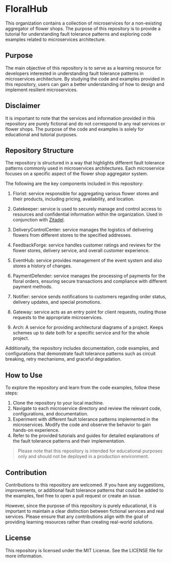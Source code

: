 # FloralHub

This organization contains a collection of microservices for a non-existing aggregator of flower shops. The purpose of this repository is to provide a tutorial for understanding fault tolerance patterns and exploring code examples related to microservices architecture.

## Purpose
The main objective of this repository is to serve as a learning resource for developers interested in understanding fault tolerance patterns in microservices architecture. By studying the code and examples provided in this repository, users can gain a better understanding of how to design and implement resilient microservices.

## Disclaimer
It is important to note that the services and information provided in this repository are purely fictional and do not correspond to any real services or flower shops. The purpose of the code and examples is solely for educational and tutorial purposes.

## Repository Structure
The repository is structured in a way that highlights different fault tolerance patterns commonly used in microservices architectures. Each microservice focuses on a specific aspect of the flower shop aggregator system.

The following are the key components included in this repository:

1. Florist: service responsible for aggregating various flower stores and their products, including pricing, availability, and location.

2. Gatekeeper: service is used to securely manage and control access to resources and confidential information within the organization. Used in conjunction with [Zitadel](https://zitadel.com/). 

3. DeliveryControlCenter: service manages the logistics of delivering flowers from different stores to the specified addresses.

4. FeedbackForge: service handles customer ratings and reviews for the flower stores, delivery service, and overall customer experience.

5. EventHub: service provides management of the event system and also stores a history of changes.

6. PaymentDefender: service manages the processing of payments for the floral orders, ensuring secure transactions and compliance with different payment methods.

7. Notifier: service sends notifications to customers regarding order status, delivery updates, and special promotions.

8. Gateway: service acts as an entry point for client requests, routing those requests to the appropriate microservices.

9. Arch: A service for providing architectural diagrams of a project. Keeps schemes up to date both for a specific service and for the whole project.

Additionally, the repository includes documentation, code examples, and configurations that demonstrate fault tolerance patterns such as circuit breaking, retry mechanisms, and graceful degradation.

## How to Use
To explore the repository and learn from the code examples, follow these steps:

1. Clone the repository to your local machine.
2. Navigate to each microservice directory and review the relevant code, configurations, and documentation.
3. Experiment with different fault tolerance patterns implemented in the microservices. Modify the code and observe the behavior to gain hands-on experience.
4. Refer to the provided tutorials and guides for detailed explanations of the fault tolerance patterns and their implementation.

> Please note that this repository is intended for educational purposes only and should not be deployed in a production environment.

## Contribution
Contributions to this repository are welcomed. If you have any suggestions, improvements, or additional fault tolerance patterns that could be added to the examples, feel free to open a pull request or create an issue.

However, since the purpose of this repository is purely educational, it is important to maintain a clear distinction between fictional services and real services. Please ensure that any contributions align with the goal of providing learning resources rather than creating real-world solutions.

## License
This repository is licensed under the MIT License. See the LICENSE file for more information.
